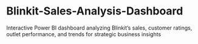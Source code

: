 # Blinkit-Sales-Analysis-Dashboard
Interactive Power BI dashboard analyzing Blinkit’s sales, customer ratings, outlet performance, and trends for strategic business insights
